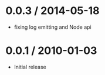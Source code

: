 
0.0.3 / 2014-05-18
==================

 * fixing log emitting and Node api

0.0.1 / 2010-01-03
==================

  * Initial release
